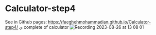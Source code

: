 # Calculator-step4
See in Github pages:
https://faeghehmohammadian.github.io/Calculator-step4/
ي
complete of calculator
![Recording 2023-08-26 at 13 08 01](https://github.com/faeghehmohammadian/Calculator-step4/assets/59620602/9278688c-cdd0-4db1-a262-cdf4861002f0)
